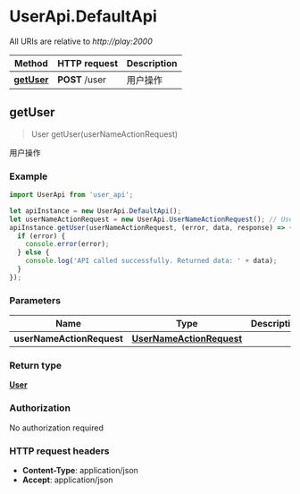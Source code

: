 # UserApi.DefaultApi

All URIs are relative to *http://play:2000*

Method | HTTP request | Description
------------- | ------------- | -------------
[**getUser**](DefaultApi.md#getUser) | **POST** /user | 用户操作



## getUser

> User getUser(userNameActionRequest)

用户操作

### Example

```javascript
import UserApi from 'user_api';

let apiInstance = new UserApi.DefaultApi();
let userNameActionRequest = new UserApi.UserNameActionRequest(); // UserNameActionRequest | 
apiInstance.getUser(userNameActionRequest, (error, data, response) => {
  if (error) {
    console.error(error);
  } else {
    console.log('API called successfully. Returned data: ' + data);
  }
});
```

### Parameters


Name | Type | Description  | Notes
------------- | ------------- | ------------- | -------------
 **userNameActionRequest** | [**UserNameActionRequest**](UserNameActionRequest.md)|  | 

### Return type

[**User**](User.md)

### Authorization

No authorization required

### HTTP request headers

- **Content-Type**: application/json
- **Accept**: application/json


